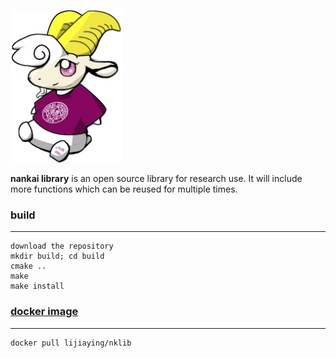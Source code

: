 [![NankaiLibrary](./resources/logo_small.png)](https://neovim.io)

**nankai library** is an open source library for research use. It will include more functions which can be reused for multiple times.

### build
------------------------
	download the repository
	mkdir build; cd build
	cmake ..
	make
	make install

### [docker image](https://hub.docker.com/r/lijiaying/nklib/)
------------------------
	docker pull lijiaying/nklib

